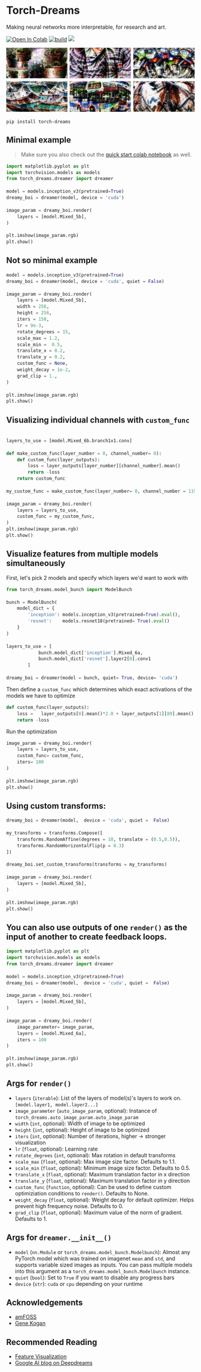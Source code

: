 # Torch-Dreams
Making neural networks more interpretable, for research and art. 


[![Open In Colab](https://colab.research.google.com/assets/colab-badge.svg)](https://colab.research.google.com/github/Mayukhdeb/torch-dreams-notebooks/blob/main/docs_notebooks/hello_torch_dreams.ipynb)
[![build](https://github.com/Mayukhdeb/torch-dreams/actions/workflows/main.yml/badge.svg)](https://github.com/Mayukhdeb/torch-dreams/actions/workflows/main.yml)
[![](https://img.shields.io/github/last-commit/mayukhdeb/torch-dreams)](https://github.com/mayukhdeb/torch-dreams/commits/master)
<!-- [![](https://img.shields.io/twitter/url?label=Docs&style=flat-square&url=https%3A%2F%2Fapp.gitbook.com%2F%40mayukh09%2Fs%2Ftorch-dreams%2F)](https://app.gitbook.com/@mayukh09/s/torch-dreams/) -->


[<img src = "images/banner_segmentation_model.png">](https://app.gitbook.com/@mayukh09/s/torch-dreams/visualizing-individual-channels)

```
pip install torch-dreams 
```

## Minimal example
> Make sure you also check out the [quick start colab notebook](https://colab.research.google.com/github/Mayukhdeb/torch-dreams-notebooks/blob/main/docs_notebooks/hello_torch_dreams.ipynb) as well.


```python
import matplotlib.pyplot as plt
import torchvision.models as models
from torch_dreams.dreamer import dreamer

model = models.inception_v3(pretrained=True)
dreamy_boi = dreamer(model, device = 'cuda')

image_param = dreamy_boi.render(
    layers = [model.Mixed_5b],
)

plt.imshow(image_param.rgb)
plt.show()
```

## Not so minimal example
```python
model = models.inception_v3(pretrained=True)
dreamy_boi = dreamer(model, device = 'cuda', quiet = False)

image_param = dreamy_boi.render(
    layers = [model.Mixed_5b],
    width = 256,
    height = 256,
    iters = 150,
    lr = 9e-3,
    rotate_degrees = 15,
    scale_max = 1.2,
    scale_min =  0.5,
    translate_x = 0.2,
    translate_y = 0.2,
    custom_func = None,
    weight_decay = 1e-2,
    grad_clip = 1.,
)

plt.imshow(image_param.rgb)
plt.show()
```

## Visualizing individual channels with `custom_func`

```python

layers_to_use = [model.Mixed_6b.branch1x1.conv]

def make_custom_func(layer_number = 0, channel_number= 0): 
    def custom_func(layer_outputs):
        loss = layer_outputs[layer_number][channel_number].mean()
        return -loss
    return custom_func

my_custom_func = make_custom_func(layer_number= 0, channel_number = 119)

image_param = dreamy_boi.render(
    layers = layers_to_use,
    custom_func = my_custom_func,
)
plt.imshow(image_param.rgb)
plt.show()
```


## Visualize features from multiple models simultaneously

First, let's pick 2 models and specify which layers we'd want to work with

```python
from torch_dreams.model_bunch import ModelBunch

bunch = ModelBunch(
    model_dict = {
        'inception': models.inception_v3(pretrained=True).eval(),
        'resnet':    models.resnet18(pretrained= True).eval()
    }
)

layers_to_use = [
            bunch.model_dict['inception'].Mixed_6a,
            bunch.model_dict['resnet'].layer2[0].conv1
        ]

dreamy_boi = dreamer(model = bunch, quiet= True, device= 'cuda')
```

Then define a `custom_func` which determines which exact activations of the models we have to optimize

```python
def custom_func(layer_outputs):
    loss =   layer_outputs[0].mean()*2.0 + layer_outputs[1][89].mean() 
    return -loss
```

Run the optimization

```python
image_param = dreamy_boi.render(
    layers = layers_to_use,
    custom_func= custom_func,
    iters= 100
)

plt.imshow(image_param.rgb)
plt.show()
```


## Using custom transforms:

```python
dreamy_boi = dreamer(model,  device = 'cuda', quiet =  False)

my_transforms = transforms.Compose([
    transforms.RandomAffine(degrees = 10, translate = (0.5,0.5)),
    transforms.RandomHorizontalFlip(p = 0.3)
])

dreamy_boi.set_custom_transforms(transforms = my_transforms)

image_param = dreamy_boi.render(
    layers = [model.Mixed_5b],
)

plt.imshow(image_param.rgb)
plt.show()

```

## You can also use outputs of one `render()` as the input of another to create feedback loops.

```python
import matplotlib.pyplot as plt
import torchvision.models as models
from torch_dreams.dreamer import dreamer

model = models.inception_v3(pretrained=True)
dreamy_boi = dreamer(model,  device = 'cuda', quiet =  False)

image_param = dreamy_boi.render(
    layers = [model.Mixed_5b],
)

image_param = dreamy_boi.render(
    image_parameter= image_param,
    layers = [model.Mixed_6a],
    iters = 100
)

plt.imshow(image_param.rgb)
plt.show()
```

## Args for `render()`

* `layers` (`iterable`): List of the layers of model(s)'s layers to work on. `[model.layer1, model.layer2...]`
* `image_parameter` (`auto_image_param`, optional): Instance of `torch_dreams.auto_image_param.auto_image_param`
* `width` (`int`, optional): Width of image to be optimized 
* `height` (`int`, optional): Height of image to be optimized 
* `iters` (`int`, optional): Number of iterations, higher -> stronger visualization
* `lr` (`float`, optional): Learning rate
* `rotate_degrees` (`int`, optional): Max rotation in default transforms
* `scale_max` (`float`, optional): Max image size factor. Defaults to 1.1.
* `scale_min` (`float`, optional): Minimum image size factor. Defaults to 0.5.
* `translate_x` (`float`, optional): Maximum translation factor in x direction
* `translate_y` (`float`, optional): Maximum translation factor in y direction
* `custom_func` (`function`, optional): Can be used to define custom optimiziation conditions to `render()`. Defaults to None.
* `weight_decay` (`float`, optional): Weight decay for default optimizer. Helps prevent high frequency noise. Defaults to 0.
* `grad_clip` (`float`, optional): Maximum value of the norm of gradient. Defaults to 1.

## Args for `dreamer.__init__()`
 * `model` (`nn.Module` or  `torch_dreams.model_bunch.Modelbunch`): Almost any PyTorch model which was trained on imagenet `mean` and `std`, and supports variable sized images as inputs. You can pass multiple models into this argument as a `torch_dreams.model_bunch.Modelbunch` instance.
 * `quiet` (`bool`): Set to `True` if you want to disable any progress bars
 * `device` (`str`): `cuda` or `cpu` depending on your runtime 

## Acknowledgements

* [amFOSS](https://amfoss.in/)
* [Gene Kogan](https://github.com/genekogan) 

## Recommended Reading 

* [Feature Visualization](https://distill.pub/2017/feature-visualization/)
* [Google AI blog on Deepdreams](https://ai.googleblog.com/2015/06/inceptionism-going-deeper-into-neural.html)